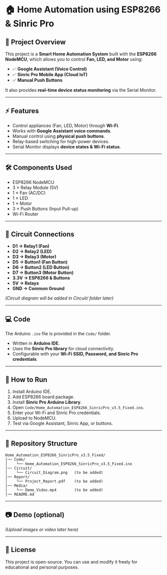 # 🏠 Home Automation using ESP8266 & Sinric Pro  

## 📌 Project Overview  
This project is a **Smart Home Automation System** built with the **ESP8266 NodeMCU**, which allows you to control **Fan, LED, and Motor** using:  
- ✅ **Google Assistant (Voice Control)**  
- ✅ **Sinric Pro Mobile App (Cloud IoT)**  
- ✅ **Manual Push Buttons**  

It also provides **real-time device status monitoring** via the Serial Monitor.  

---

## ⚡ Features  
- Control appliances (Fan, LED, Motor) through **Wi-Fi**.  
- Works with **Google Assistant voice commands**.  
- Manual control using **physical push buttons**.  
- Relay-based switching for high-power devices.  
- Serial Monitor displays **device states & Wi-Fi status**.  

---

## 🛠️ Components Used  
- ESP8266 NodeMCU  
- 3 × Relay Module (5V)  
- 1 × Fan (AC/DC)  
- 1 × LED  
- 1 × Motor  
- 3 × Push Buttons (Input Pull-up)  
- Wi-Fi Router  

---

## 🔌 Circuit Connections  
- **D1 → Relay1 (Fan)**  
- **D2 → Relay2 (LED)**  
- **D3 → Relay3 (Motor)**  
- **D5 → Button1 (Fan Button)**  
- **D6 → Button2 (LED Button)**  
- **D7 → Button3 (Motor Button)**  
- **3.3V → ESP8266 & Buttons**  
- **5V → Relays**  
- **GND → Common Ground**  

*(Circuit diagram will be added in Circuit/ folder later)*  

---

## 💻 Code  
The Arduino `.ino` file is provided in the `Code/` folder.  
- Written in **Arduino IDE**.  
- Uses the **Sinric Pro library** for cloud connectivity.  
- Configurable with your **Wi-Fi SSID, Password, and Sinric Pro credentials**.  

---

## 🚀 How to Run  
1. Install Arduino IDE.  
2. Add ESP8266 board package.  
3. Install **Sinric Pro Arduino Library**.  
4. Open `Code/Home_Automation_ESP8266_SinricPro_v3.5_Fixed.ino`.  
5. Enter your Wi-Fi and Sinric Pro credentials.  
6. Upload to NodeMCU.  
7. Test via Google Assistant, Sinric App, or buttons.  

---

## 📂 Repository Structure  
```
Home_Automation_ESP8266_SinricPro_v3.5_Fixed/
│── Code/
│    └── Home_Automation_ESP8266_SinricPro_v3.5_Fixed.ino
│── Circuit/
│    └── Circuit_Diagram.png   (to be added)
│── Report/
│    └── Project_Report.pdf    (to be added)
│── Media/
│    └── Demo_Video.mp4        (to be added)
│── README.md
```

---

## 📷 Demo (optional)  
*(Upload images or video later here)*  

---

## 📜 License  
This project is open-source. You can use and modify it freely for educational and personal purposes.  

